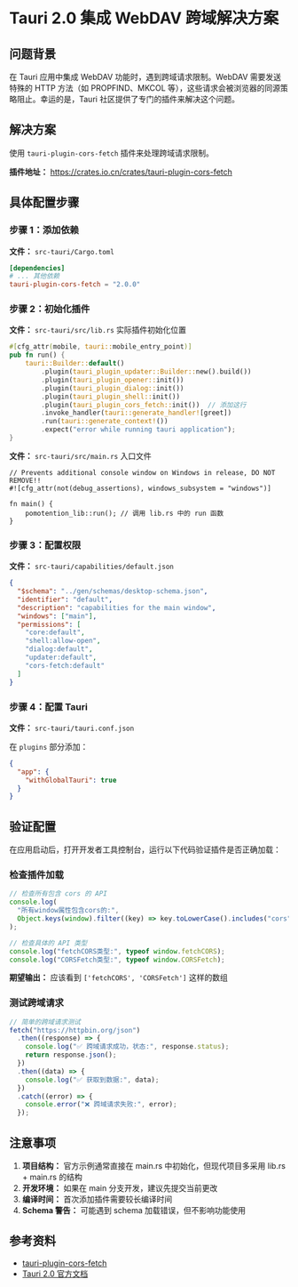 # Tauri 2.0 集成 WebDAV 跨域解决方案

## 问题背景

在 Tauri 应用中集成 WebDAV 功能时，遇到跨域请求限制。WebDAV 需要发送特殊的 HTTP 方法（如 PROPFIND、MKCOL 等），这些请求会被浏览器的同源策略阻止。幸运的是，Tauri 社区提供了专门的插件来解决这个问题。

## 解决方案

使用 `tauri-plugin-cors-fetch` 插件来处理跨域请求限制。

**插件地址：** https://crates.io.cn/crates/tauri-plugin-cors-fetch

## 具体配置步骤

### 步骤 1：添加依赖

**文件：** `src-tauri/Cargo.toml`

```toml
[dependencies]
# ... 其他依赖
tauri-plugin-cors-fetch = "2.0.0"
```

### 步骤 2：初始化插件

**文件：** `src-tauri/src/lib.rs` 实际插件初始化位置

```rust
#[cfg_attr(mobile, tauri::mobile_entry_point)]
pub fn run() {
    tauri::Builder::default()
        .plugin(tauri_plugin_updater::Builder::new().build())
        .plugin(tauri_plugin_opener::init())
        .plugin(tauri_plugin_dialog::init())
        .plugin(tauri_plugin_shell::init())
        .plugin(tauri_plugin_cors_fetch::init())  // 添加这行
        .invoke_handler(tauri::generate_handler![greet])
        .run(tauri::generate_context!())
        .expect("error while running tauri application");
}
```

**文件：** `src-tauri/src/main.rs` 入口文件

```
// Prevents additional console window on Windows in release, DO NOT REMOVE!!
#![cfg_attr(not(debug_assertions), windows_subsystem = "windows")]

fn main() {
    pomotention_lib::run(); // 调用 lib.rs 中的 run 函数
}
```

### 步骤 3：配置权限

**文件：** `src-tauri/capabilities/default.json`

```json
{
  "$schema": "../gen/schemas/desktop-schema.json",
  "identifier": "default",
  "description": "capabilities for the main window",
  "windows": ["main"],
  "permissions": [
    "core:default",
    "shell:allow-open",
    "dialog:default",
    "updater:default",
    "cors-fetch:default"
  ]
}
```

### 步骤 4：配置 Tauri

**文件：** `src-tauri/tauri.conf.json`

在 `plugins` 部分添加：

```json
{
  "app": {
    "withGlobalTauri": true
  }
}
```

## 验证配置

在应用启动后，打开开发者工具控制台，运行以下代码验证插件是否正确加载：

### 检查插件加载

```javascript
// 检查所有包含 cors 的 API
console.log(
  "所有window属性包含cors的:",
  Object.keys(window).filter((key) => key.toLowerCase().includes("cors"))
);

// 检查具体的 API 类型
console.log("fetchCORS类型:", typeof window.fetchCORS);
console.log("CORSFetch类型:", typeof window.CORSFetch);
```

**期望输出：** 应该看到 `['fetchCORS', 'CORSFetch']` 这样的数组

### 测试跨域请求

```javascript
// 简单的跨域请求测试
fetch("https://httpbin.org/json")
  .then((response) => {
    console.log("✅ 跨域请求成功，状态:", response.status);
    return response.json();
  })
  .then((data) => {
    console.log("✅ 获取到数据:", data);
  })
  .catch((error) => {
    console.error("❌ 跨域请求失败:", error);
  });
```

## 注意事项

1. **项目结构：** 官方示例通常直接在 main.rs 中初始化，但现代项目多采用 lib.rs + main.rs 的结构
2. **开发环境：** 如果在 main 分支开发，建议先提交当前更改
3. **编译时间：** 首次添加插件需要较长编译时间
4. **Schema 警告：** 可能遇到 schema 加载错误，但不影响功能使用

## 参考资料

- [tauri-plugin-cors-fetch](https://crates.io.cn/crates/tauri-plugin-cors-fetch)
- [Tauri 2.0 官方文档](https://tauri.app/v1/guides/)
